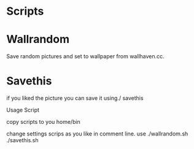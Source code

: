 # Scripts

<h1>Wallrandom</h1>

Save random pictures and set to wallpaper from wallhaven.cc.

<h1>Savethis</h1>

if you liked the picture you can save it using./ savethis

Usage Script

copy scripts to you home/bin

change settings scrips as you like in comment line.
use ./wallrandom.sh ./savethis.sh

